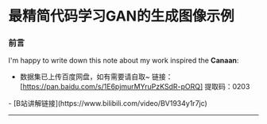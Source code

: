 # 最精简代码学习GAN的生成图像示例

### 前言

I'm happy to write down this note about my work inspired the **Canaan**:

- <hp/>数据集已上传百度网盘，如有需要请自取~
链接：[https://pan.baidu.com/s/1E6pjmurMYruPzKSdR-pORQ] 
提取码：0203
</hp>
- [B站讲解链接](https://www.bilibili.com/video/BV1934y1r7jc)

<hr />
